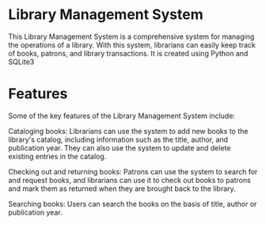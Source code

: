 # Library Management System
This Library Management System is a comprehensive system for managing the operations of a library. With this system, librarians can easily keep track of books, patrons, and library transactions. It is created using Python and SQLite3

# Features
Some of the key features of the Library Management System include:

Cataloging books: Librarians can use the system to add new books to the library's catalog, including information such as the title, author, and publication year. They can also use the system to update and delete existing entries in the catalog.

Checking out and returning books: Patrons can use the system to search for and request books, and librarians can use it to check out books to patrons and mark them as returned when they are brought back to the library.

Searching books: Users can search the books on the basis of title, author or publication year.


